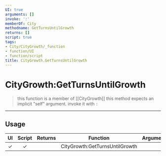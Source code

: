 ```yaml
---
UI: true
arguments: []
invoke: ':'
memberOf: City
methodname: GetTurnsUntilGrowth
returns: []
script: true
tags:
- City/CityGrowth/_function
- function/UI
- function/script
title: CityGrowth.GetTurnsUntilGrowth
---
```

# CityGrowth:GetTurnsUntilGrowth
> this function is a member of [[CityGrowth]]
> this method expects an implicit "self" argument. invoke it with `:`
-----
## Usage
|  UI | Script | Returns | Function | Arguments |
|:---:|:------:|-------:|:--------:|:---------|
|✓|✓||CityGrowth:GetTurnsUntilGrowth||
